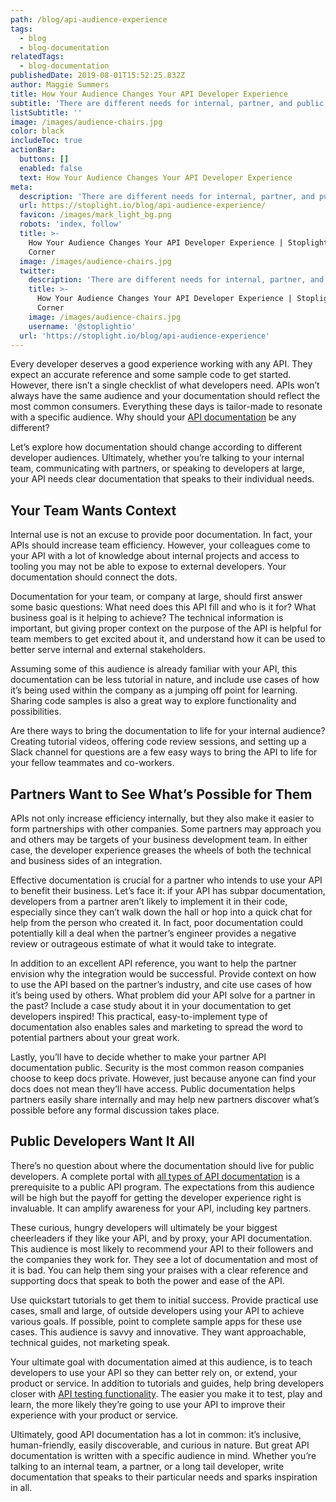 ```yaml
---
path: /blog/api-audience-experience
tags:
  - blog
  - blog-documentation
relatedTags:
  - blog-documentation
publishedDate: 2019-08-01T15:52:25.832Z
author: Maggie Summers
title: How Your Audience Changes Your API Developer Experience
subtitle: 'There are different needs for internal, partner, and public APIs'
listSubtitle: ''
image: /images/audience-chairs.jpg
color: black
includeToc: true
actionBar:
  buttons: []
  enabled: false
  text: How Your Audience Changes Your API Developer Experience
meta:
  description: 'There are different needs for internal, partner, and public APIs'
  url: https://stoplight.io/blog/api-audience-experience/
  favicon: /images/mark_light_bg.png
  robots: 'index, follow'
  title: >-
    How Your Audience Changes Your API Developer Experience | Stoplight API
    Corner
  image: /images/audience-chairs.jpg
  twitter:
    description: 'There are different needs for internal, partner, and public APIs'
    title: >-
      How Your Audience Changes Your API Developer Experience | Stoplight API
      Corner
    image: /images/audience-chairs.jpg
    username: '@stoplightio'
  url: 'https://stoplight.io/blog/api-audience-experience'
---
```

Every developer deserves a good experience working with any API. They expect an accurate reference and some sample code to get started. However, there isn’t a single checklist of what developers need. APIs won’t always have the same audience and your documentation should reflect the most common consumers.  Everything these days is tailor-made to resonate with a specific audience. Why should your [API documentation](https://stoplight.io/documentation/) be any different? 

Let’s explore how documentation should change according to different developer audiences. Ultimately, whether you’re talking to your internal team, communicating with partners, or speaking to developers at large, your API needs clear documentation that speaks to their individual needs.
## Your Team Wants Context
Internal use is not an excuse to provide poor documentation. In fact, your APIs should increase team efficiency. However, your colleagues come to your API with a lot of knowledge about internal projects and access to tooling you may not be able to expose to external developers. Your documentation should connect the dots.

Documentation for your team, or company at large, should first answer some basic questions: What need does this API fill and who is it for? What business goal is it helping to achieve? The technical information is important, but giving proper context on the purpose of the API is helpful for team members to get excited about it, and understand how it can be used to better serve internal and external stakeholders. 

Assuming some of this audience is already familiar with your API, this documentation can be less tutorial in nature, and include use cases of how it’s being used within the company as a jumping off point for learning. Sharing code samples is also a great way to explore functionality and possibilities.

Are there ways to bring the documentation to life for your internal audience? Creating tutorial videos, offering code review sessions, and setting up a Slack channel for questions are a few easy ways to bring the API to life for your fellow teammates and co-workers. 

## Partners Want to See What’s Possible for Them
APIs not only increase efficiency internally, but they also make it easier to form partnerships with other companies. Some partners may approach you and others may be targets of your business development team. In either case, the developer experience greases the wheels of both the technical and business sides of an integration.

Effective documentation is crucial for a partner who intends to use your API to benefit their business. Let’s face it: if your API has subpar documentation, developers from a partner aren’t likely to implement it in their code, especially since they can’t walk down the hall or hop into a quick chat for help from the person who created it. In fact, poor documentation could potentially kill a deal when the partner’s engineer provides a negative review or outrageous estimate of what it would take to integrate.

In addition to an excellent API reference, you want to help the partner envision why the integration would be successful. Provide context on how to use the API based on the partner’s industry, and cite use cases of how it’s being used by others. What problem did your API solve for a partner in the past? Include a case study about it in your documentation to get developers inspired! This practical, easy-to-implement type of documentation also enables sales and marketing to spread the word to potential partners about your great work. 

Lastly, you’ll have to decide whether to make your partner API documentation public. Security is the most common reason companies choose to keep docs private. However, just because anyone can find your docs does not mean they’ll have access. Public documentation helps partners easily share internally and may help new partners discover what’s possible before any formal discussion takes place.
## Public Developers Want It All
There’s no question about where the documentation should live for public developers. A complete portal with [all types of API documentation](https://stoplight.io/blog/missing-api-documentation/) is a prerequisite to a public API program. The expectations from this audience will be high but the payoff for getting the developer experience right is invaluable. It can amplify awareness for your API, including key partners.

These curious, hungry developers will ultimately be your biggest cheerleaders if they like your API, and by proxy, your API documentation. This audience is most likely to recommend your API to their followers and the companies they work for. They see a lot of documentation and most of it is bad. You can help them sing your praises with a clear reference and supporting docs that speak to both the power and ease of the API.

Use quickstart tutorials to get them to initial success. Provide practical use cases, small and large, of outside developers using your API to achieve various goals. If possible, point to complete sample apps for these use cases. This audience is savvy and innovative. They want approachable, technical guides, not marketing speak. 

Your ultimate goal with documentation aimed at this audience, is to teach developers to use your API so they can better rely on, or extend, your product or service. In addition to tutorials and guides, help bring developers closer with [API testing functionality](https://stoplight.io/blog/beyond-static-documentation/). The easier you make it to test, play and learn, the more likely they’re going to use your API to improve their experience with your product or service. 

Ultimately, good API documentation has a lot in common: it’s inclusive, human-friendly, easily discoverable, and curious in nature. But great API documentation is written with a specific audience in mind. Whether you’re talking to an internal team, a partner, or a long tail developer, write documentation that speaks to their particular needs and sparks inspiration in all. 
